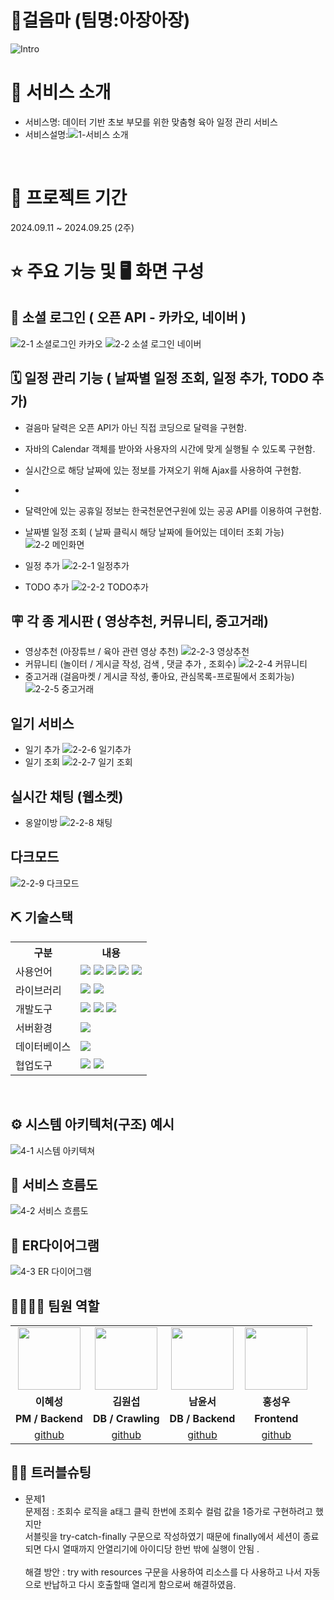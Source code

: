 # 👶걸음마 (팀명:아장아장)
![Intro](https://github.com/user-attachments/assets/520946a2-2eb8-4206-8836-d14eba4dc238)

# 👀 서비스 소개
* 서비스명: 데이터 기반 초보 부모를 위한 맞춤형 육아 일정 관리 서비스
* 서비스설명:![1-서비스 소개](https://github.com/user-attachments/assets/08f6e42a-a534-4de4-a470-b4ce53d77210)
<br>

# 📅 프로젝트 기간
2024.09.11 ~ 2024.09.25 (2주)
<br>

# ⭐ 주요 기능 및 🖥 화면 구성
## 📱 소셜 로그인 ( 오픈 API - 카카오, 네이버 )
![2-1 소셜로그인 카카오](https://github.com/user-attachments/assets/2040f36e-263a-4f6a-a532-9ba41071d3f2)
![2-2 소셜 로그인 네이버](https://github.com/user-attachments/assets/6fd664d1-76f9-4d2f-8a97-d6882cfe0cfc)

## 🗓️ 일정 관리 기능 ( 날짜별 일정 조회, 일정 추가, TODO 추가)

* 걸음마 달력은 오픈 API가 아닌 직접 코딩으로 달력을 구현함. 
* 자바의 Calendar 객체를 받아와 사용자의 시간에 맞게 실행될 수 있도록 구현함.
* 실시간으로 해당 날짜에 있는 정보를 가져오기 위해 Ajax를 사용하여 구현함.
* 
* 달력안에 있는 공휴일 정보는 한국천문연구원에 있는 공공 API를 이용하여 구현함. 

* 날짜별 일정 조회 ( 날짜 클릭시 해당 날짜에 들어있는 데이터 조회 가능)
![2-2 메인화면](https://github.com/user-attachments/assets/abb46cc3-2057-4a00-853e-a32efa94dfc4)
* 일정 추가
![2-2-1 일정추가](https://github.com/user-attachments/assets/bbbd8971-1481-47bb-af0c-110559f49e33)
* TODO 추가
![2-2-2 TODO추가](https://github.com/user-attachments/assets/287c9a64-2840-4fb1-84f1-3f567da52336)

## 🪧 각 종 게시판 ( 영상추천, 커뮤니티, 중고거래)
* 영상추천 (아장튜브 / 육아 관련 영상 추천)
![2-2-3 영상추천](https://github.com/user-attachments/assets/d4d61449-a19e-4605-8842-a723af4eccd3)
* 커뮤니티 (놀이터 / 게시글 작성, 검색 , 댓글 추가 , 조회수)
![2-2-4 커뮤니티](https://github.com/user-attachments/assets/c4f108c3-a0f2-4b24-bd62-dee3ba100766)
* 중고거래 (걸음마켓 / 게시글 작성, 좋아요, 관심목록-프로필에서 조회가능)
![2-2-5 중고거래](https://github.com/user-attachments/assets/4ecb7861-f55e-43a4-96fa-81df619ffff2)

## 일기 서비스
* 일기 추가
![2-2-6 일기추가](https://github.com/user-attachments/assets/b1c4f39c-c861-4484-a478-4353c930d7c6)
* 일기 조회
![2-2-7 일기 조회](https://github.com/user-attachments/assets/eb8d83a9-71bc-47f5-946b-d431db80f1da)

## 실시간 채팅 (웹소켓)
* 옹알이방
![2-2-8 채팅](https://github.com/user-attachments/assets/629d7fc1-34cc-4200-966f-71d6e4d8b0b2)

## 다크모드
![2-2-9 다크모드](https://github.com/user-attachments/assets/c20b3c89-acdb-4c99-9a75-577431c25a2f)
<br>

## ⛏ 기술스택
<table>
    <tr>
        <th>구분</th>
        <th>내용</th>
    </tr>
    <tr>
        <td>사용언어</td>
        <td>
            <img src="https://img.shields.io/badge/Java-007396?style=for-the-badge&logo=java&logoColor=white"/>
            <img src="https://img.shields.io/badge/HTML5-E34F26?style=for-the-badge&logo=HTML5&logoColor=white"/>
            <img src="https://img.shields.io/badge/CSS3-1572B6?style=for-the-badge&logo=CSS3&logoColor=white"/>
            <img src="https://img.shields.io/badge/JavaScript-F7DF1E?style=for-the-badge&logo=JavaScript&logoColor=white"/>
            <img src="https://img.shields.io/badge/python-3776AB?style=for-the-badge&logo=python&logoColor=white"/>
        </td>
    </tr>
    <tr>
        <td>라이브러리</td>
        <td>
            <img src="https://img.shields.io/badge/kakao-FFCD00?style=for-the-badge&logo=kakao&logoColor=white"/>
            <img src="https://img.shields.io/badge/naver-03C75A?style=for-the-badge&logo=naver&logoColor=white"/>
        </td>
    </tr>
    <tr>
        <td>개발도구</td>
        <td>
            <img src="https://img.shields.io/badge/Eclipse-2C2255?style=for-the-badge&logo=Eclipse&logoColor=white"/>
            <img src="https://img.shields.io/badge/VSCode-007ACC?style=for-the-badge&logo=VisualStudioCode&logoColor=white"/>
            <img src="https://img.shields.io/badge/jupyter-F37626?style=for-the-badge&logo=jupyter&logoColor=white"/>
        </td>
    </tr>
    <tr>
        <td>서버환경</td>
        <td>
            <img src="https://img.shields.io/badge/Apache Tomcat-D22128?style=for-the-badge&logo=Apache Tomcat&logoColor=white"/>
        </td>
    </tr>
    <tr>
        <td>데이터베이스</td>
        <td>
            <img src="https://img.shields.io/badge/Oracle 11g-F80000?style=for-the-badge&logo=Oracle&logoColor=white"/>
        </td>
    </tr>
    <tr>
        <td>협업도구</td>
        <td>
            <img src="https://img.shields.io/badge/Git-F05032?style=for-the-badge&logo=Git&logoColor=white"/>
            <img src="https://img.shields.io/badge/GitHub-181717?style=for-the-badge&logo=GitHub&logoColor=white"/>
        </td>
    </tr>
</table>


<br>

## ⚙ 시스템 아키텍처(구조) 예시 
![4-1 시스템 아키텍쳐](https://github.com/user-attachments/assets/6a16a1ca-6609-4a85-a605-80f29d09e8e8)
<br>

## 📌 서비스 흐름도
![4-2 서비스 흐름도](https://github.com/user-attachments/assets/20e430b7-e56c-4496-a772-2cbcf74be453)
<br>

## 📌 ER다이어그램
![4-3 ER 다이어그램](https://github.com/user-attachments/assets/e958e39e-8658-4ce4-883e-073066a0fce1)
<br>

## 👨‍👩‍👦‍👦 팀원 역할
<table>
  <tr>
    <td align="center"><img src="https://item.kakaocdn.net/do/fd49574de6581aa2a91d82ff6adb6c0115b3f4e3c2033bfd702a321ec6eda72c" width="100" height="100"/></td>
    <td align="center"><img src="https://mb.ntdtv.kr/assets/uploads/2019/01/Screen-Shot-2019-01-08-at-4.31.55-PM-e1546932545978.png" width="100" height="100"/></td>
    <td align="center"><img src="https://mblogthumb-phinf.pstatic.net/20160127_177/krazymouse_1453865104404DjQIi_PNG/%C4%AB%C4%AB%BF%C0%C7%C1%B7%BB%C1%EE_%B6%F3%C0%CC%BE%F0.png?type=w2" width="100" height="100"/></td>
    <td align="center"><img src="https://i.pinimg.com/236x/ed/bb/53/edbb53d4f6dd710431c1140551404af9.jpg" width="100" height="100"/></td>
  </tr>
  <tr>
    <td align="center"><strong>이혜성</strong></td>
    <td align="center"><strong>김원섭</strong></td>
    <td align="center"><strong>남윤서</strong></td>
    <td align="center"><strong>홍성우</strong></td>
  </tr>
  <tr>
    <td align="center"><b>PM / Backend</b></td>
    <td align="center"><b>DB / Crawling</b></td>
    <td align="center"><b>DB / Backend</b></td>
    <td align="center"><b>Frontend</b></td>
  </tr>
  <tr>
    <td align="center"><a href="https://github.com/NAYA0903" target='_blank'>github</a></td>
    <td align="center"><a href="https://github.com/자신의username작성해주세요" target='_blank'>github</a></td>
    <td align="center"><a href="https://github.com/자신의username작성해주세요" target='_blank'>github</a></td>
    <td align="center"><a href="https://github.com/자신의username작성해주세요" target='_blank'>github</a></td>
  </tr>
</table>

## 🤾‍♂️ 트러블슈팅
  
* 문제1<br>
문제점 : 조회수 로직을 a태그 클릭 한번에 조회수 컬럼 값을 1증가로 구현하려고 했지만 <br>
         서블릿을 try-catch-finally 구문으로 작성하였기 때문에 finally에서 세션이 종료되면 다시 열때까지 안열리기에 아이디당 한번 밖에 실행이 안됨 . <br><br>
해결 방안 : try with resources 구문을 사용하여 리소스를 다 사용하고 나서 자동으로 반납하고 다시 호출할때 열리게 함으로써 해결하였음.
 




